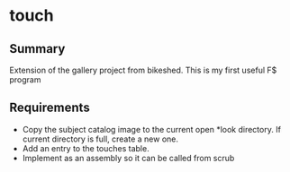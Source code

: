 # touch

## Summary

Extension of the gallery project from bikeshed. This is my first useful F$ program

## Requirements

* Copy the subject catalog image to the current open \*look directory. If current directory is full, create a new one.
* Add an entry to the touches table.
* Implement as an assembly so it can be called from scrub
